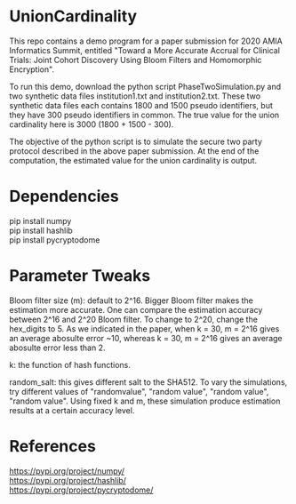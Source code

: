 # UnionCardinality
This repo contains a demo program for a paper submission for 2020 AMIA Informatics Summit, entitled "Toward a More Accurate Accrual for Clinical Trials: Joint Cohort Discovery Using Bloom Filters and Homomorphic Encryption". 

To run this demo, download the python script PhaseTwoSimulation.py and two synthetic data files institution1.txt and institution2.txt. These two synthetic data files each contains 1800 and 1500 pseudo identifiers, but they have 300 pseudo identifiers in common. The true value for the union cardinality here is 3000 (1800 + 1500 - 300).

The objective of the python script is to simulate the secure two party protocol described in the above paper submission. At the end of the computation, the estimated value for the union cardinality is output. 

# Dependencies  
pip install numpy  
pip install hashlib  
pip install pycryptodome  

# Parameter Tweaks
Bloom filter size (m): default to 2^16. Bigger Bloom filter makes the estimation more accurate. One can compare the estimation accuracy between 2^16 and 2^20 Bloom filter. To change to 2^20, change the hex_digits to 5. As we indicated in the paper, when k = 30, m = 2^16 gives an average abosulte error ~10, whereas k = 30, m = 2^16 gives an average abosulte error less than 2.

k: the function of hash functions.

random_salt: this gives different salt to the SHA512. To vary the simulations, try different values of "randomvalue", "random value", "random  value", "random   value". Using fixed k and m, these simulation produce estimation results at a certain accuracy level.


# References  
https://pypi.org/project/numpy/  
https://pypi.org/project/hashlib/  
https://pypi.org/project/pycryptodome/  

